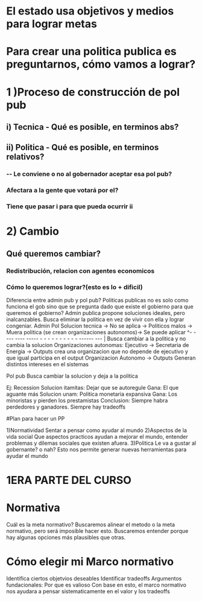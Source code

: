 # El estado usa objetivos y medios para lograr metas
# Para crear una politica publica es preguntarnos, cómo vamos a lograr?
# 1 )Proceso de construcción de pol pub
##  i) Tecnica - Qué es posible, en terminos abs?
##  ii) Politica - Qué es posible, en terminos relativos? 
###              -- Le conviene o no al gobernador aceptar esa pol pub?
###               Afectara a la gente que votará por el?
###               Tiene que pasar i para que pueda ocurrir ii
# 2) Cambio
## Qué queremos cambiar?
###  Redistribución, relacion con agentes economicos
### Cómo lo queremos lograr?(esto es lo + dificil)



Diferencia entre admin pub y pol pub?
Politicas publicas no es solo como funciona el gob sino que se pregunta dado que existe el gobierno para que queremos el gobierno?
Admin publica propone soluciones ideales, pero inalcanzables. Busca eliminar la politica en vez de vivir con ella y lograr congeniar. 
Admin Pol  Solucion tecnica -> No se aplica -> Politicos malos -> Muera politica (se crean organizaciones autonomos)-> Se puede aplicar
                ^- ----    ----   -----  -    -        -  -          -    -          -    -  - -       ------          ---     |
            Busca cambiar a la politica y no cambia la solucion
            Organizaciones autonomas: Ejecutivo -> Secretaria de Energia -> Outputs
            crea una organizacion que no depende de ejecutivo y que igual participa en el output
                   Organizacion Autonomo -> Outputs
            Generan distintos intereses en el sistemas
          
Pol pub Busca cambiar la solucion y deja a la politica


Ej: Recession
Solucion itamitas: Dejar que se autoregule  Gana: El que aguante más
Solucion unam: Politica monetaria expansiva Gana: Los minoristas y pierden los prestamistas
Conclusion: Siempre habra perdedores y ganadores. Siempre hay tradeoffs


#Plan para hacer un PP

1)Normatividad
Sentar a pensar como ayudar al mundo
2)Aspectos de la vida social
Que aspectos practicos ayudan a mejorar el mundo, entender problemas y dilemas sociales que existen afuera.
3)Politica 
Le va a gustar al gobernante? o nah?
Esto nos permite generar nuevas herramientas para ayudar el mundo




# 1ERA PARTE DEL CURSO
# Normativa
Cuál es la meta normativo?
Buscaremos alinear el metodo o la meta normativo, pero será imposible hacer esto. 
Buscaremos entender porque hay algunas opciones más plausibles que otras.

# Cómo elegir mi Marco normativo
Identifica ciertos objetvios deseables
Identificar tradeoffs
Argumentos fundacionales: Por que es valioso
Con base en esto, el marco normativo nos ayudara a pensar sistematicamente en el valor y los tradeoffs
